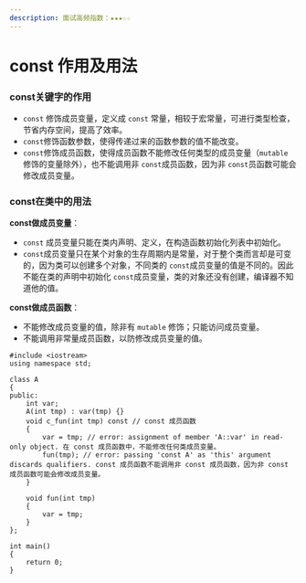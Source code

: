 ```yaml
---
description: 面试高频指数：★★★☆☆
---
```


# const 作用及用法

### const关键字的作用

* `const` 修饰成员变量，定义成 `const` 常量，相较于宏常量，可进行类型检查，节省内存空间，提高了效率。
* `const`修饰函数参数，使得传递过来的函数参数的值不能改变。
* `const`修饰成员函数，使得成员函数不能修改任何类型的成员变量（`mutable` 修饰的变量除外），也不能调用非 `const`成员函数，因为非 `const`员函数可能会修改成员变量。

### const在类中的用法

**const做成员变量**：

* `const` 成员变量只能在类内声明、定义，在构造函数初始化列表中初始化。
* `const`成员变量只在某个对象的生存周期内是常量，对于整个类而言却是可变的，因为类可以创建多个对象，不同类的 `const`成员变量的值是不同的。因此不能在类的声明中初始化 `const`成员变量，类的对象还没有创建，编译器不知道他的值。

**const做成员函数**： 

* 不能修改成员变量的值，除非有 `mutable` 修饰；只能访问成员变量。
* 不能调用非常量成员函数，以防修改成员变量的值。

```text
#include <iostream>
using namespace std;

class A
{
public:
	int var;
	A(int tmp) : var(tmp) {}
	void c_fun(int tmp) const // const 成员函数
	{
		var = tmp; // error: assignment of member 'A::var' in read-only object. 在 const 成员函数中，不能修改任何类成员变量。		
		fun(tmp); // error: passing 'const A' as 'this' argument discards qualifiers. const 成员函数不能调用非 const 成员函数，因为非 const 成员函数可能会修改成员变量。
	}

	void fun(int tmp)
	{
		var = tmp;
	}
};

int main()
{
    return 0;
}
```



